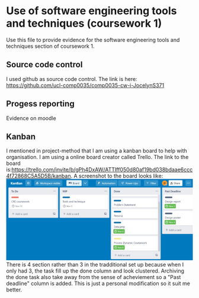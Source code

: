 # Use of software engineering tools and techniques (coursework 1)

Use this file to provide evidence for the software engineering tools and techniques section of coursework 1.

## Source code control   

I used github as source code control. The link is here: https://github.com/ucl-comp0035/comp0035-cw-i-JocelynS371

## Progess reporting

Evidence on moodle

## Kanban  

I mentioned in project-method that I am using a kanban board to help with organisation. I am using a online board creator called Trello. The link to the board is:https://trello.com/invite/b/gPh4DxAW/ATTIff050d80af19bd038bdaae6ccc4f72868C5A5D5B/kanban. A screenshot to the board looks like:  
![Kanban board](Dataset/KanBan.jpg)
There is 4 section rather than 3 in the tradditional set up because when I only had 3, the task fill up the done column and look clustered. Archiving the done task also take away from the sense of acheviement so a "Past deadline" column is added. This is just a personal modification so it suit me better. 

